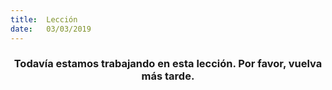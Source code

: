 ```yaml
---
title:  Lección
date:   03/03/2019
---
```


### <center>Todavía estamos trabajando en esta lección. Por favor, vuelva más tarde.</center>